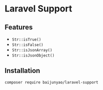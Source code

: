 # Laravel Support

## Features
- `Str::isTrue()`
- `Str::isFalse()`
- `Str::isJsonArray()`
- `Str::isJsonObject()`

## Installation
```bash
composer require baijunyao/laravel-support
```
